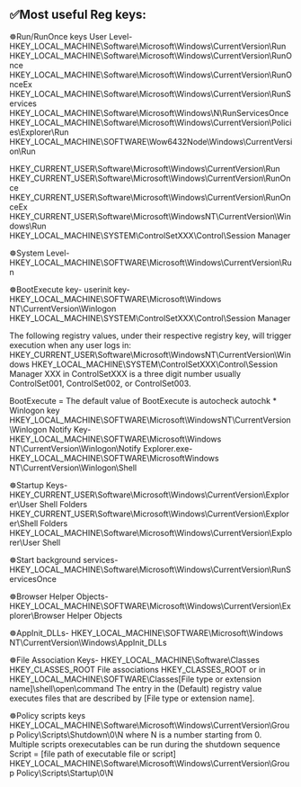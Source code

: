 ✅Most useful Reg keys:
-------------------------------------------------------------------------------------------------------------------------
☸Run/RunOnce keys
User Level-
HKEY_LOCAL_MACHINE\Software\Microsoft\Windows\CurrentVersion\Run
HKEY_LOCAL_MACHINE\Software\Microsoft\Windows\CurrentVersion\RunOnce
HKEY_LOCAL_MACHINE\Software\Microsoft\Windows\CurrentVersion\RunOnceEx
HKEY_LOCAL_MACHINE\Software\Microsoft\Windows\CurrentVersion\RunServices
HKEY_LOCAL_MACHINE\Software\Microsoft\Windows\N\RunServicesOnce
HKEY_LOCAL_MACHINE\Software\Microsoft\Windows\CurrentVersion\Policies\Explorer\Run
HKEY_LOCAL_MACHINE\SOFTWARE\Wow6432Node\Windows\CurrentVersion\Run


HKEY_CURRENT_USER\Software\Microsoft\Windows\CurrentVersion\Run
HKEY_CURRENT_USER\Software\Microsoft\Windows\CurrentVersion\RunOnce
HKEY_CURRENT_USER\Software\Microsoft\Windows\CurrentVersion\RunOnceEx
HKEY_CURRENT_USER\Software\Microsoft\WindowsNT\CurrentVersion\Windows\Run
HKEY_LOCAL_MACHINE\SYSTEM\ControlSetXXX\Control\Session Manager

☸System Level-
HKEY_LOCAL_MACHINE\SOFTWARE\Microsoft\Windows\CurrentVersion\Run

☸BootExecute key-
userinit key- HKEY_LOCAL_MACHINE\SOFTWARE\Microsoft\Windows NT\CurrentVersion\Winlogon
HKEY_LOCAL_MACHINE\SYSTEM\ControlSetXXX\Control\Session Manager

The following registry values, under their respective registry key, will trigger execution when any user logs in:
HKEY_CURRENT_USER\Software\Microsoft\WindowsNT\CurrentVersion\Windows
HKEY_LOCAL_MACHINE\SYSTEM\ControlSetXXX\Control\Session Manager
XXX in ControlSetXXX is a three digit number usually ControlSet001, ControlSet002, or ControlSet003.

BootExecute = <file path>
The default value of BootExecute is autocheck autochk * Winlogon key
HKEY_LOCAL_MACHINE\SOFTWARE\Microsoft\WindowsNT\CurrentVersion\Winlogon
Notify Key- HKEY_LOCAL_MACHINE\SOFTWARE\Microsoft\Windows NT\CurrentVersion\Winlogon\Notify
Explorer.exe- HKEY_LOCAL_MACHINE\SOFTWARE\MicrosoftWindows NT\CurrentVersion\Winlogon\Shell

☸Startup Keys-
HKEY_CURRENT_USER\Software\Microsoft\Windows\CurrentVersion\Explorer\User Shell Folders
HKEY_CURRENT_USER\Software\Microsoft\Windows\CurrentVersion\Explorer\Shell Folders
HKEY_LOCAL_MACHINE\Software\Microsoft\Windows\CurrentVersion\Explorer\User Shell


☸Start background services- 
HKEY_LOCAL_MACHINE\Software\Microsoft\Windows\CurrentVersion\RunServicesOnce

☸Browser Helper Objects-
HKEY_LOCAL_MACHINE\SOFTWARE\Microsoft\Windows\CurrentVersion\Explorer\Browser Helper Objects

☸AppInit_DLLs-
HKEY_LOCAL_MACHINE\SOFTWARE\Microsoft\Windows NT\CurrentVersion\Windows\AppInit_DLLs

☸File Association Keys-
HKEY_LOCAL_MACHINE\Software\Classes
HKEY_CLASSES_ROOT
File associations HKEY_CLASSES_ROOT or in HKEY_LOCAL_MACHINE\SOFTWARE\Classes\[File type or extension name]\shell\open\command
The entry in the (Default) registry value executes files that are described by [File type or extension name].
  
☸Policy scripts keys
HKEY_LOCAL_MACHINE\Software\Microsoft\Windows\CurrentVersion\Group Policy\Scripts\Shutdown\0\N 
where N is a number starting from 0. Multiple scripts orexecutables can be run during the shutdown sequence Script = [file path of executable file or script]
HKEY_LOCAL_MACHINE\Software\Microsoft\Windows\CurrentVersion\Group Policy\Scripts\Startup\0\N

